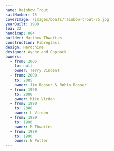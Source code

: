 ```yaml
---
name: Rainbow Trout
sailNumber: 75
coverImage: /images/boats/rainbow-trout-75.jpg
yearBuilt: 1989
loa: 22
handicap: 884
builder: Matthew Thwaites
construction: Fibreglass
design: Hardchine
designer: Wyche and Coppock
owners:
  - from: 2005
    to: null
    owner: Terry Vincent
  - from: 2000
    to: 2005
    owner: Jim Rosser & Robin Rosser
  - from: 1990
    to: 2000
    owner: Mike Virden
  - from: 1990
    to: 2000
    owner: L Virden
  - from: 1989
    to: 1990
    owner: M Thwaites
  - from: 1989
    to: 1990
    owner: N Potter
---
```

